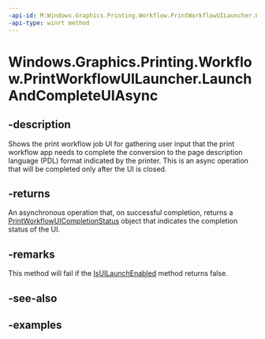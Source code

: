 ```yaml
---
-api-id: M:Windows.Graphics.Printing.Workflow.PrintWorkflowUILauncher.LaunchAndCompleteUIAsync
-api-type: winrt method
---
```


# Windows.Graphics.Printing.Workflow.PrintWorkflowUILauncher.LaunchAndCompleteUIAsync

<!--
public Windows.Foundation.IAsyncOperation<Windows.Graphics.Printing.Workflow.PrintWorkflowUICompletionStatus> LaunchAndCompleteUIAsync ();
-->


## -description

Shows the print workflow job UI for gathering user input that the print workflow app needs to complete the conversion to the page description language (PDL) format indicated by the printer. This is an async operation that will be completed only after the UI is closed.

## -returns

An asynchronous operation that, on successful completion, returns a [PrintWorkflowUICompletionStatus](printworkflowuicompletionstatus.md) object that indicates the completion status of the UI.

## -remarks

This method will fail if the [IsUILaunchEnabled](printworkflowuilauncher_isuilaunchenabled_2011926829.md) method returns false.

## -see-also

## -examples



